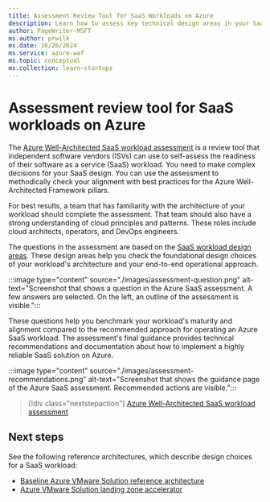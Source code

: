 ```yaml
---
title: Assessment Review Tool for SaaS Workloads on Azure
description: Learn how to assess key technical design areas in your SaaS workload. Get specific recommendations for ISVs that build SaaS applications.
author: PageWriter-MSFT
ms.author: prwilk
ms.date: 10/26/2024
ms.service: azure-waf
ms.topic: conceptual
ms.collection: learn-startups
---
```


# Assessment review tool for SaaS workloads on Azure

The [Azure Well-Architected SaaS workload assessment](/assessments/2d85e883-bdc4-4854-aaf0-df72c4bcee15) is a review tool that independent software vendors (ISVs) can use to self-assess the readiness of their software as a service (SaaS) workload. You need to make complex decisions for your SaaS design. You can use the assessment to methodically check your alignment with best practices for the Azure Well-Architected Framework pillars.

For best results, a team that has familiarity with the architecture of your workload should complete the assessment. That team should also have a strong understanding of cloud principles and patterns. These roles include cloud architects, operators, and DevOps engineers.

The questions in the assessment are based on the [SaaS workload design areas](get-started.md#what-are-the-key-design-areas). These design areas help you check the foundational design choices of your workload's architecture and your end-to-end operational approach.

:::image type="content" source="./images/assessment-question.png" alt-text="Screenshot that shows a question in the Azure SaaS assessment. A few answers are selected. On the left, an outline of the assessment is visible.":::

These questions help you benchmark your workload's maturity and alignment compared to the recommended approach for operating an Azure SaaS workload. The assessment's final guidance provides technical recommendations and documentation about how to implement a highly reliable SaaS solution on Azure.

:::image type="content" source="./images/assessment-recommendations.png" alt-text="Screenshot that shows the guidance page of the Azure SaaS assessment. Recommended actions are visible.":::

> [!div class="nextstepaction"]
> [Azure Well-Architected SaaS workload assessment](/assessments/2d85e883-bdc4-4854-aaf0-df72c4bcee15)

## Next steps

See the following reference architectures, which describe design choices for a SaaS workload:

- [Baseline Azure VMware Solution reference architecture](/azure/cloud-adoption-framework/scenarios/azure-vmware/example-architectures)
- [Azure VMware Solution landing zone accelerator](/azure/cloud-adoption-framework/scenarios/azure-vmware/enterprise-scale-landing-zone)

